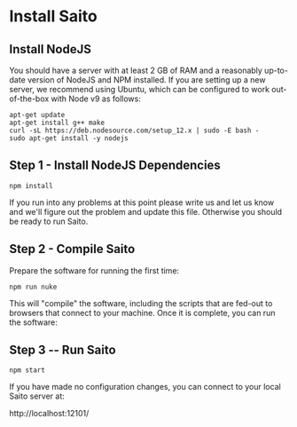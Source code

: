 # Install Saito

## Install NodeJS

You should have a server with at least 2 GB of RAM and a reasonably 
up-to-date version of NodeJS and NPM installed. If you are setting
up a new server, we recommend using Ubuntu, which can be configured
to work out-of-the-box with Node v9 as follows:
```
apt-get update
apt-get install g++ make
curl -sL https://deb.nodesource.com/setup_12.x | sudo -E bash -
sudo apt-get install -y nodejs
```


## Step 1 - Install NodeJS Dependencies

```
npm install
```

If you run into any problems at this point please write us and let us
know and we'll figure out the problem and update this file. Otherwise
you should be ready to run Saito.



## Step 2 - Compile Saito

Prepare the software for running the first time:

```
npm run nuke
```
This will "compile" the software, including the scripts that are fed-out
to browsers that connect to your machine. Once it is complete, you can 
run the software:


## Step 3 -- Run Saito

```
npm start
```

If you have made no configuration changes, you can connect to your local
Saito server at:

http://localhost:12101/






